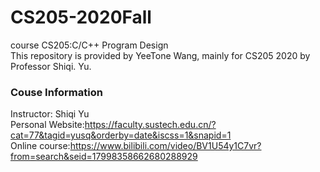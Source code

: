 # CS205-2020Fall
course CS205:C/C++ Program Design  
This repository is provided by YeeTone Wang, mainly for CS205 2020 by Professor Shiqi. Yu.

### Couse Information
Instructor: Shiqi Yu  
Personal Website:https://faculty.sustech.edu.cn/?cat=77&tagid=yusq&orderby=date&iscss=1&snapid=1  
Online course:https://www.bilibili.com/video/BV1U54y1C7vr?from=search&seid=17998358662680288929
